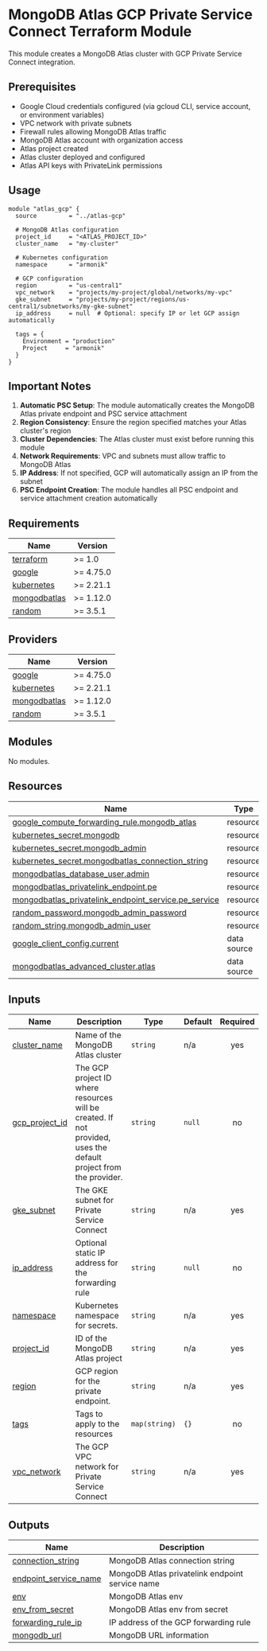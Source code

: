 # MongoDB Atlas GCP Private Service Connect Terraform Module

This module creates a MongoDB Atlas cluster with GCP Private Service Connect integration.

## Prerequisites

- Google Cloud credentials configured (via gcloud CLI, service account, or environment variables)
- VPC network with private subnets
- Firewall rules allowing MongoDB Atlas traffic
- MongoDB Atlas account with organization access
- Atlas project created
- Atlas cluster deployed and configured
- Atlas API keys with PrivateLink permissions

## Usage

```hcl
module "atlas_gcp" {
  source         = "../atlas-gcp"
  
  # MongoDB Atlas configuration
  project_id     = "<ATLAS_PROJECT_ID>"
  cluster_name   = "my-cluster"
  
  # Kubernetes configuration
  namespace      = "armonik"
  
  # GCP configuration
  region         = "us-central1"
  vpc_network    = "projects/my-project/global/networks/my-vpc"
  gke_subnet     = "projects/my-project/regions/us-central1/subnetworks/my-gke-subnet"
  ip_address     = null  # Optional: specify IP or let GCP assign automatically
  
  tags = {
    Environment = "production"
    Project     = "armonik"
  }
}
```

## Important Notes

1. **Automatic PSC Setup**: The module automatically creates the MongoDB Atlas private endpoint and PSC service attachment
2. **Region Consistency**: Ensure the region specified matches your Atlas cluster's region
3. **Cluster Dependencies**: The Atlas cluster must exist before running this module
4. **Network Requirements**: VPC and subnets must allow traffic to MongoDB Atlas
5. **IP Address**: If not specified, GCP will automatically assign an IP from the subnet
6. **PSC Endpoint Creation**: The module handles all PSC endpoint and service attachment creation automatically

<!-- BEGIN_TF_DOCS -->
## Requirements

| Name | Version |
|------|---------|
| <a name="requirement_terraform"></a> [terraform](#requirement\_terraform) | >= 1.0 |
| <a name="requirement_google"></a> [google](#requirement\_google) | >= 4.75.0 |
| <a name="requirement_kubernetes"></a> [kubernetes](#requirement\_kubernetes) | >= 2.21.1 |
| <a name="requirement_mongodbatlas"></a> [mongodbatlas](#requirement\_mongodbatlas) | >= 1.12.0 |
| <a name="requirement_random"></a> [random](#requirement\_random) | >= 3.5.1 |

## Providers

| Name | Version |
|------|---------|
| <a name="provider_google"></a> [google](#provider\_google) | >= 4.75.0 |
| <a name="provider_kubernetes"></a> [kubernetes](#provider\_kubernetes) | >= 2.21.1 |
| <a name="provider_mongodbatlas"></a> [mongodbatlas](#provider\_mongodbatlas) | >= 1.12.0 |
| <a name="provider_random"></a> [random](#provider\_random) | >= 3.5.1 |

## Modules

No modules.

## Resources

| Name | Type |
|------|------|
| [google_compute_forwarding_rule.mongodb_atlas](https://registry.terraform.io/providers/hashicorp/google/latest/docs/resources/compute_forwarding_rule) | resource |
| [kubernetes_secret.mongodb](https://registry.terraform.io/providers/hashicorp/kubernetes/latest/docs/resources/secret) | resource |
| [kubernetes_secret.mongodb_admin](https://registry.terraform.io/providers/hashicorp/kubernetes/latest/docs/resources/secret) | resource |
| [kubernetes_secret.mongodbatlas_connection_string](https://registry.terraform.io/providers/hashicorp/kubernetes/latest/docs/resources/secret) | resource |
| [mongodbatlas_database_user.admin](https://registry.terraform.io/providers/mongodb/mongodbatlas/latest/docs/resources/database_user) | resource |
| [mongodbatlas_privatelink_endpoint.pe](https://registry.terraform.io/providers/mongodb/mongodbatlas/latest/docs/resources/privatelink_endpoint) | resource |
| [mongodbatlas_privatelink_endpoint_service.pe_service](https://registry.terraform.io/providers/mongodb/mongodbatlas/latest/docs/resources/privatelink_endpoint_service) | resource |
| [random_password.mongodb_admin_password](https://registry.terraform.io/providers/hashicorp/random/latest/docs/resources/password) | resource |
| [random_string.mongodb_admin_user](https://registry.terraform.io/providers/hashicorp/random/latest/docs/resources/string) | resource |
| [google_client_config.current](https://registry.terraform.io/providers/hashicorp/google/latest/docs/data-sources/client_config) | data source |
| [mongodbatlas_advanced_cluster.atlas](https://registry.terraform.io/providers/mongodb/mongodbatlas/latest/docs/data-sources/advanced_cluster) | data source |

## Inputs

| Name | Description | Type | Default | Required |
|------|-------------|------|---------|:--------:|
| <a name="input_cluster_name"></a> [cluster\_name](#input\_cluster\_name) | Name of the MongoDB Atlas cluster | `string` | n/a | yes |
| <a name="input_gcp_project_id"></a> [gcp\_project\_id](#input\_gcp\_project\_id) | The GCP project ID where resources will be created. If not provided, uses the default project from the provider. | `string` | `null` | no |
| <a name="input_gke_subnet"></a> [gke\_subnet](#input\_gke\_subnet) | The GKE subnet for Private Service Connect | `string` | n/a | yes |
| <a name="input_ip_address"></a> [ip\_address](#input\_ip\_address) | Optional static IP address for the forwarding rule | `string` | `null` | no |
| <a name="input_namespace"></a> [namespace](#input\_namespace) | Kubernetes namespace for secrets. | `string` | n/a | yes |
| <a name="input_project_id"></a> [project\_id](#input\_project\_id) | ID of the MongoDB Atlas project | `string` | n/a | yes |
| <a name="input_region"></a> [region](#input\_region) | GCP region for the private endpoint. | `string` | n/a | yes |
| <a name="input_tags"></a> [tags](#input\_tags) | Tags to apply to the resources | `map(string)` | `{}` | no |
| <a name="input_vpc_network"></a> [vpc\_network](#input\_vpc\_network) | The GCP VPC network for Private Service Connect | `string` | n/a | yes |

## Outputs

| Name | Description |
|------|-------------|
| <a name="output_connection_string"></a> [connection\_string](#output\_connection\_string) | MongoDB Atlas connection string |
| <a name="output_endpoint_service_name"></a> [endpoint\_service\_name](#output\_endpoint\_service\_name) | MongoDB Atlas privatelink endpoint service name |
| <a name="output_env"></a> [env](#output\_env) | MongoDB Atlas env |
| <a name="output_env_from_secret"></a> [env\_from\_secret](#output\_env\_from\_secret) | MongoDB Atlas env from secret |
| <a name="output_forwarding_rule_ip"></a> [forwarding\_rule\_ip](#output\_forwarding\_rule\_ip) | IP address of the GCP forwarding rule |
| <a name="output_mongodb_url"></a> [mongodb\_url](#output\_mongodb\_url) | MongoDB URL information |
<!-- END_TF_DOCS -->
